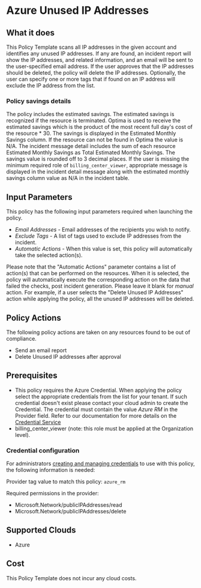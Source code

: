 # Azure Unused IP Addresses

## What it does  

This Policy Template scans all IP addresses in the given account and identifies any unused IP addresses. If any are found, an incident report will show the IP addresses, and related information, and an email will be sent to the user-specified email address. If the user approves that the IP addresses should be deleted, the policy will delete the IP addresses. Optionally, the user can specify one or more tags that if found on an IP address will exclude the IP address from the list.

### Policy savings details

The policy includes the estimated savings. The estimated savings is recognized if the resource is terminated. Optima is used to receive the estimated savings which is the product of the most recent full day's cost of the resource * 30. The savings is displayed in the Estimated Monthly Savings column. If the resource can not be found in Optima the value is N/A. The incident message detail includes the sum of each resource Estimated Monthly Savings as Total Estimated Monthly Savings. The savings value is rounded off to 3 decimal places.
If the user is missing the minimum required role of `billing_center_viewer`, appropriate message is displayed in the incident detail message along with the estimated monthly savings column value as N/A in the incident table.

## Input Parameters  

This policy has the following input parameters required when launching the policy.

- *Email Addresses* - Email addresses of the recipients you wish to notify.
- *Exclude Tags* - A list of tags used to exclude IP addresses from the incident.
- *Automatic Actions* - When this value is set, this policy will automatically take the selected action(s).

Please note that the "Automatic Actions" parameter contains a list of action(s) that can be performed on the resources. When it is selected, the policy will automatically execute the corresponding action on the data that failed the checks, post incident generation. Please leave it blank for *manual* action.
For example, if a user selects the "Delete Unused IP Addresses" action while applying the policy, all the unused IP addresses will be deleted.

## Policy Actions  

The following policy actions are taken on any resources found to be out of compliance.

- Send an email report    
- Delete Unused IP addresses after approval

## Prerequisites  

- This policy requires the Azure Credential. When applying the policy select the appropriate credentials from the list for your tenant.  If such credential doesn't exist please contact your cloud admin to create the Credential. The credential must contain the value *Azure RM* in the Provider field. Refer to our documentation for more details on the [Credential Service](https://docs.rightscale.com/credentials/)
- billing_center_viewer (note: this role must be applied at the Organization level).

### Credential configuration

For administrators [creating and managing credentials](https://docs.rightscale.com/policies/users/guides/credential_management.html) to use with this policy, the following information is needed:

Provider tag value to match this policy: `azure_rm`

Required permissions in the provider:

- Microsoft.Network/publicIPAddresses/read
- Microsoft.Network/publicIPAddresses/delete

## Supported Clouds  

- Azure

## Cost  

This Policy Template does not incur any cloud costs.
